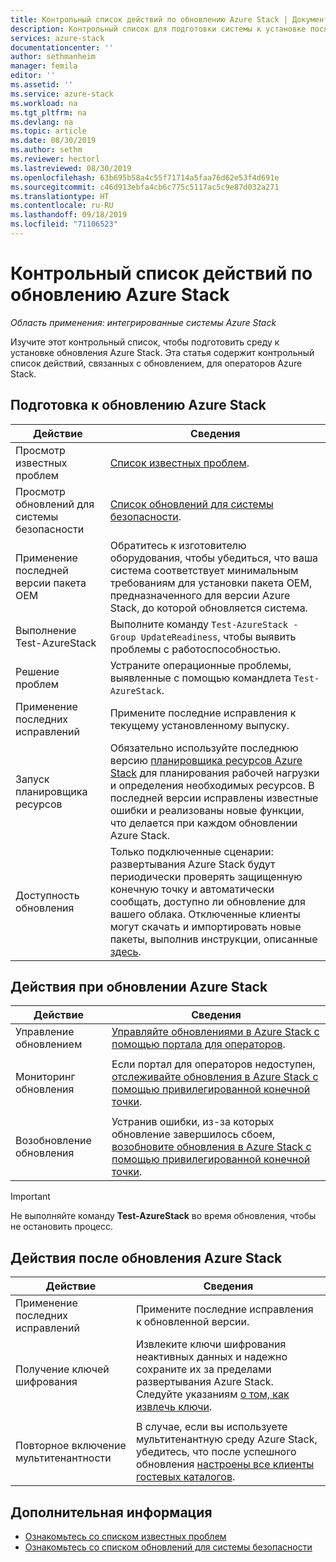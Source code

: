 ```yaml
---
title: Контрольный список действий по обновлению Azure Stack | Документация Майкрософт
description: Контрольный список для подготовки системы к установке последнего обновления Azure Stack.
services: azure-stack
documentationcenter: ''
author: sethmanheim
manager: femila
editor: ''
ms.assetid: ''
ms.service: azure-stack
ms.workload: na
ms.tgt_pltfrm: na
ms.devlang: na
ms.topic: article
ms.date: 08/30/2019
ms.author: sethm
ms.reviewer: hectorl
ms.lastreviewed: 08/30/2019
ms.openlocfilehash: 63b695b58a4c55f71714a5faa76d62e53f4d691e
ms.sourcegitcommit: c46d913ebfa4cb6c775c5117ac5c9e87d032a271
ms.translationtype: HT
ms.contentlocale: ru-RU
ms.lasthandoff: 09/18/2019
ms.locfileid: "71106523"
---
```

# <a name="azure-stack-update-activity-checklist"></a>Контрольный список действий по обновлению Azure Stack

*Область применения: интегрированные системы Azure Stack*

Изучите этот контрольный список, чтобы подготовить среду к установке обновления Azure Stack. Эта статья содержит контрольный список действий, связанных с обновлением, для операторов Azure Stack.

## <a name="prepare-for-azure-stack-update"></a>Подготовка к обновлению Azure Stack

| Действие                     | Сведения                                                   |
|------------------------------|-----------------------------------------------------------|
| Просмотр известных проблем     | [Список известных проблем](known-issues.md).                |
| Просмотр обновлений для системы безопасности | [Список обновлений для системы безопасности](release-notes-security-updates.md).      |
| Применение последней версии пакета OEM | Обратитесь к изготовителю оборудования, чтобы убедиться, что ваша система соответствует минимальным требованиям для установки пакета OEM, предназначенного для версии Azure Stack, до которой обновляется система. |
| Выполнение Test-AzureStack | Выполните команду `Test-AzureStack -Group UpdateReadiness`, чтобы выявить проблемы с работоспособностью. |
| Решение проблем | Устраните операционные проблемы, выявленные с помощью командлета `Test-AzureStack`. |
| Применение последних исправлений | Примените последние исправления к текущему установленному выпуску. |
| Запуск планировщика ресурсов | Обязательно используйте последнюю версию [планировщика ресурсов Azure Stack](azure-stack-capacity-planning-overview.md) для планирования рабочей нагрузки и определения необходимых ресурсов. В последней версии исправлены известные ошибки и реализованы новые функции, что делается при каждом обновлении Azure Stack. |
| Доступность обновления | Только подключенные сценарии: развертывания Azure Stack будут периодически проверять защищенную конечную точку и автоматически сообщать, доступно ли обновление для вашего облака. Отключенные клиенты могут скачать и импортировать новые пакеты, выполнив инструкции, описанные [здесь](azure-stack-apply-updates.md). |

## <a name="during-azure-stack-update"></a>Действия при обновлении Azure Stack

| Действие | Сведения |
|--------------------|------------------------------------------------------------------------------------------------------|
| Управление обновлением |[Управляйте обновлениями в Azure Stack с помощью портала для операторов](azure-stack-updates.md). |
|  |  |
| Мониторинг обновления | Если портал для операторов недоступен, [отслеживайте обновления в Azure Stack с помощью привилегированной конечной точки](azure-stack-monitor-update.md). |
|  |  |
| Возобновление обновления | Устранив ошибки, из-за которых обновление завершилось сбоем, [возобновите обновления в Azure Stack с помощью привилегированной конечной точки](azure-stack-monitor-update.md). |

> [!Important]  
> Не выполняйте команду **Test-AzureStack** во время обновления, чтобы не остановить процесс.

## <a name="after-azure-stack-update"></a>Действия после обновления Azure Stack

| Действие | Сведения |
|--------------------------|----------------------------------------------------------------------------------------------------------------------------------------------------------------|
| Применение последних исправлений | Примените последние исправления к обновленной версии. |
| Получение ключей шифрования | Извлеките ключи шифрования неактивных данных и надежно сохраните их за пределами развертывания Azure Stack. Следуйте указаниям [о том, как извлечь ключи](azure-stack-security-bitlocker.md). |
|  |  |
| Повторное включение мультитенантности | В случае, если вы используете мультитенантную среду Azure Stack, убедитесь, что после успешного обновления [настроены все клиенты гостевых каталогов](azure-stack-enable-multitenancy.md#configure-guest-directory). |

## <a name="next-steps"></a>Дополнительная информация

- [Ознакомьтесь со списком известных проблем](known-issues.md)
- [Ознакомьтесь со списком обновлений для системы безопасности](release-notes-security-updates.md)
